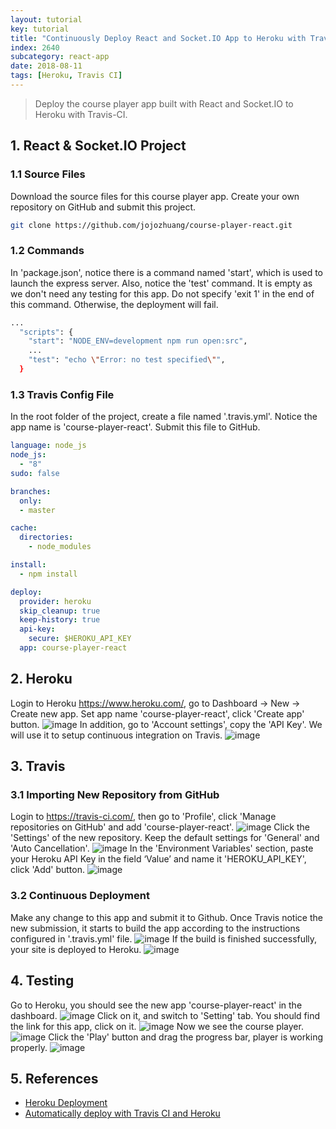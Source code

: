 ```yaml
---
layout: tutorial
key: tutorial
title: "Continuously Deploy React and Socket.IO App to Heroku with Travis-CI"
index: 2640
subcategory: react-app
date: 2018-08-11
tags: [Heroku, Travis CI]
---
```


> Deploy the course player app built with React and Socket.IO to Heroku with Travis-CI.

## 1. React & Socket.IO Project
### 1.1 Source Files
Download the source files for this course player app. Create your own repository on GitHub and submit this project.
```sh
git clone https://github.com/jojozhuang/course-player-react.git
```
### 1.2 Commands
In 'package.json', notice there is a command named 'start', which is used to launch the express server. Also, notice the 'test' command. It is empty as we don't need any testing for this app. Do not specify 'exit 1' in the end of this command. Otherwise, the deployment will fail.
```sh
...
  "scripts": {
    "start": "NODE_ENV=development npm run open:src",
    ...
    "test": "echo \"Error: no test specified\"",
  }
```
### 1.3 Travis Config File
In the root folder of the project, create a file named '.travis.yml'. Notice the app name is 'course-player-react'. Submit this file to GitHub.
```yml
language: node_js
node_js:
  - "8"
sudo: false

branches:
  only:
  - master

cache:
  directories:
    - node_modules

install:
  - npm install

deploy:
  provider: heroku
  skip_cleanup: true
  keep-history: true
  api-key:
    secure: $HEROKU_API_KEY
  app: course-player-react
```

## 2. Heroku
Login to Heroku https://www.heroku.com/, go to Dashboard -> New -> Create new app. Set app name 'course-player-react', click 'Create app' button.
![image](/public/images/frontend/2640/heroku_createapp.png)
In addition, go to 'Account settings', copy the 'API Key'. We will use it to setup continuous integration on Travis.
![image](/public/images/frontend/2640/heroku_apikey.png)  

## 3. Travis
### 3.1 Importing New Repository from GitHub
Login to https://travis-ci.com/, then go to 'Profile', click 'Manage repositories on GitHub' and add 'course-player-react'.
![image](/public/images/frontend/2640/travis_add_repository.png)
Click the 'Settings' of the new repository. Keep the default settings for 'General' and 'Auto Cancellation'.
![image](/public/images/frontend/2640/travis_settings.png)
In the 'Environment Variables' section, paste your Heroku API Key in the field ‘Value’ and name it 'HEROKU_API_KEY', click 'Add' button.
![image](/public/images/frontend/2640/travis_environment_variable.png)
### 3.2 Continuous Deployment
Make any change to this app and submit it to Github. Once Travis notice the new submission, it starts to build the app according to the instructions configured in '.travis.yml' file.
![image](/public/images/frontend/2640/travis_build.png)
If the build is finished successfully, your site is deployed to Heroku.
![image](/public/images/frontend/2640/travis_deploy.png)  

## 4. Testing
Go to Heroku, you should see the new app 'course-player-react' in the dashboard.
![image](/public/images/frontend/2640/heroku_newapp.png)
Click on it, and switch to 'Setting' tab. You should find the link for this app, click on it.
![image](/public/images/frontend/2640/heroku_link.png)
Now we see the course player.
![image](/public/images/frontend/2640/test_home.png)
Click the 'Play' button and drag the progress bar, player is working properly.
![image](/public/images/frontend/2640/test_playing.png)

## 5. References
* [Heroku Deployment](https://docs.travis-ci.com/user/deployment/heroku/)
* [Automatically deploy with Travis CI and Heroku](https://medium.com/@felipeluizsoares/automatically-deploy-with-travis-ci-and-heroku-ddba1361647f)
